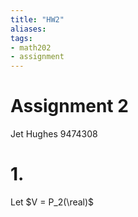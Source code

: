 ```yaml
---
title: "HW2"
aliases: 
tags: 
- math202
- assignment
---
```


# Assignment 2
Jet Hughes 9474308

# 1. 
Let $V = P_2(\real)$


